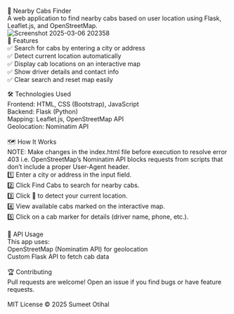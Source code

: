 🚖 Nearby Cabs Finder<br>
A web application to find nearby cabs based on user location using Flask, Leaflet.js, and OpenStreetMap.<br>
![Screenshot 2025-03-06 202358](https://github.com/user-attachments/assets/35e2d8a2-9434-44c7-910f-4e399bd7402c)
<br>
📌 Features<br>
✅ Search for cabs by entering a city or address<br>
✅ Detect current location automatically<br>
✅ Display cab locations on an interactive map<br>
✅ Show driver details and contact info<br>
✅ Clear search and reset map easily<br>

🛠️ Technologies Used<br>
Frontend: HTML, CSS (Bootstrap), JavaScript<br>
Backend: Flask (Python)<br>
Mapping: Leaflet.js, OpenStreetMap API<br>
Geolocation: Nominatim API<br>
<br>
🗺️ How It Works<br>
NOTE: Make changes in the index.html file before execution to resolve error 403 i.e. OpenStreetMap’s Nominatim API blocks requests from scripts that don’t include a proper User-Agent header.<br>
1️⃣ Enter a city or address in the input field.<br>
2️⃣ Click Find Cabs to search for nearby cabs.<br>
3️⃣ Click 📍 to detect your current location.<br>
4️⃣ View available cabs marked on the interactive map.<br>
5️⃣ Click on a cab marker for details (driver name, phone, etc.).<br>
<br>
📜 API Usage<br>
This app uses:<br>
OpenStreetMap (Nominatim API) for geolocation<br>
Custom Flask API to fetch cab data<br>
<br>
🏆 Contributing<br>
Pull requests are welcome! Open an issue if you find bugs or have feature requests.<br>
<br>
MIT License © 2025 Sumeet Otihal
